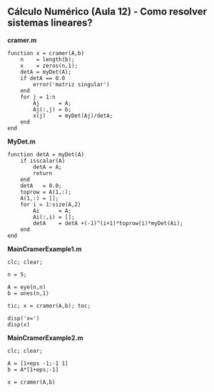 ## Cálculo Numérico (Aula 12) - Como resolver sistemas lineares?

**cramer.m**
```
function x = cramer(A,b)
    n    = length(b);
    x    = zeros(n,1);
    detA = myDet(A);
    if detA == 0.0
        error('matriz singular')
    end
    for j = 1:n
        Aj      = A;
        Aj(:,j) = b;
        x(j)    = myDet(Aj)/detA;
    end
end
```

**MyDet.m**
```
function detA = myDet(A)
    if isscalar(A)
        detA = A;
        return
    end
    detA   = 0.0;
    toprow = A(1,:);
    A(1,:) = [];
    for i = 1:size(A,2)
        Ai      = A;
        Ai(:,i) = [];
        detA    = detA +(-1)^(i+1)*toprow(i)*myDet(Ai);
    end
end
```

**MainCramerExample1.m**
```
clc; clear;

n = 5;

A = eye(n,n)
b = ones(n,1)

tic; x = cramer(A,b); toc;

disp('x=')
disp(x)
```

**MainCramerExample2.m**
```
clc; clear;

A = [1+eps -1;-1 1]
b = A*[1+eps;-1]

x = cramer(A,b)
```
